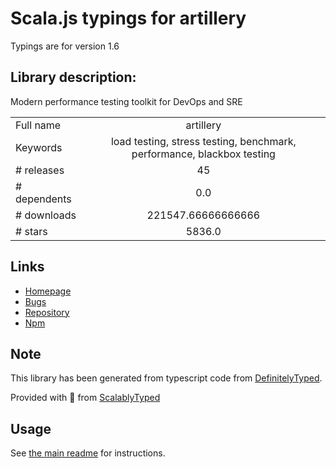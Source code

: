 
# Scala.js typings for artillery

Typings are for version 1.6

## Library description:
Modern performance testing toolkit for DevOps and SRE

|                    |                 |
| ------------------ | :-------------: |
| Full name          | artillery |
| Keywords           | load testing, stress testing, benchmark, performance, blackbox testing |
| # releases         | 45 |
| # dependents       | 0.0 |
| # downloads        | 221547.66666666666 |
| # stars            | 5836.0 |

## Links
- [Homepage](https://github.com/artilleryio/artillery#readme)
- [Bugs](https://github.com/artilleryio/artillery/issues)
- [Repository](https://github.com/artilleryio/artillery)
- [Npm](https://www.npmjs.com/package/artillery)
    


## Note
This library has been generated from typescript code from [DefinitelyTyped](https://definitelytyped.org).

Provided with :purple_heart: from [ScalablyTyped](https://github.com/oyvindberg/ScalablyTyped)

## Usage
See [the main readme](../../readme.md) for instructions.



